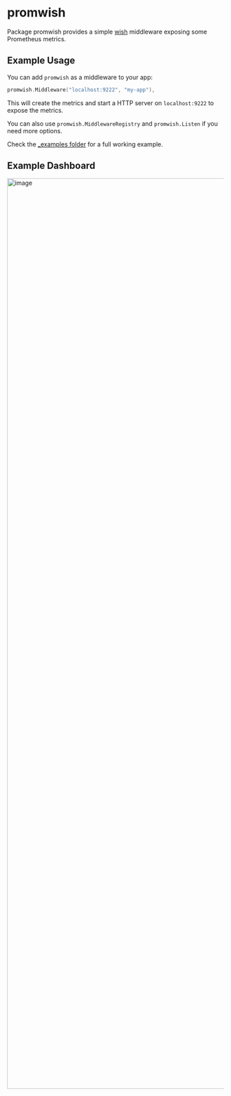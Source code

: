 # promwish

Package promwish provides a simple [wish](http://github.com/charmbracelet/wish) middleware exposing some Prometheus metrics.

## Example Usage

You can add `promwish` as a middleware to your app:

```go
promwish.Middleware("localhost:9222", "my-app"),
```

This will create the metrics and start a HTTP server on `localhost:9222` to expose the metrics.

You can also use `promwish.MiddlewareRegistry` and `promwish.Listen` if you need more options.

Check the [_examples folder](/_examples) for a full working example.

## Example Dashboard

<img width="2120" alt="image" src="https://user-images.githubusercontent.com/245435/145126273-2dc9cb98-7886-40b5-b173-229c50746fba.png">
